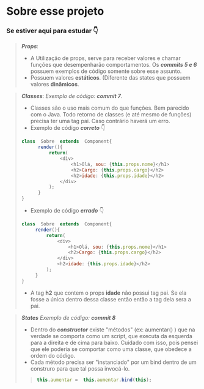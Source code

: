 # Sobre esse projeto
### Se estiver aqui para estudar :point_down:
> _**Props**_:
> - A Utilização de props, serve para receber valores e chamar funções que desempenharão comportamentos. Os _**commits 5 e 6**_ possuem exemplos de código somente sobre esse assunto.
> - Possuem valores **estáticos**. (Diferente das states que possuem valores **dinâmicos**.

>  _**Classes**_:
> _Exemplo de código:_ _**commit 7**_.
> - Classes são o uso mais comum do que funções. Bem parecido com o Java. 
> Todo retorno de classes (e até mesmo de funções) precisa ter uma tag pai. Caso contrário haverá um erro.
> - Exemplo de código _**correto**_ :point_down:
> ~~~javascript
> class  Sobre  extends  Component{
> 		render(){
>			return(
>				<div>
>					<h1>Olá, sou: {this.props.nome}</h1>
>					<h2>Cargo: {this.props.cargo}</h2>
>					<h2>idade: {this.props.idade}</h2>
>				</div>
>			);
>		}
> }
> ~~~
> - Exemplo de código _**errado**_ :point_down:
>  ~~~javascript
> class  Sobre  extends  Component{
> 		render(){
>			return(
>				<div>
>					<h1>Olá, sou: {this.props.nome}</h1>
>					<h2>Cargo: {this.props.cargo}</h2>
>				</div>
> 				<h2>idade: {this.props.idade}</h2>
>			);
>		}
> }
> ~~~
> - A tag **h2** que contem o props **idade** não possui tag pai. Se ela fosse a única dentro dessa classe então então a tag dela sera a pai. 

> _**States**_
> _Exemplo de código:_ _**commit 8**_
> - Dentro do ***constructor*** existe "métodos" (ex: aumentar() ) que na verdade se comporta como um script, que executa da esquerda para a direita e de cima para baixo. Cuidado com isso, pois pensei que ele poderia se comportar como uma classe, que obedece a ordem do código. 
> - Cada método precisa ser "instanciado" por um bind dentro de um construro para que tal possa invocá-lo.
> > ~~~javascript
> > this.aumentar =  this.aumentar.bind(this);
> >  ~~~
